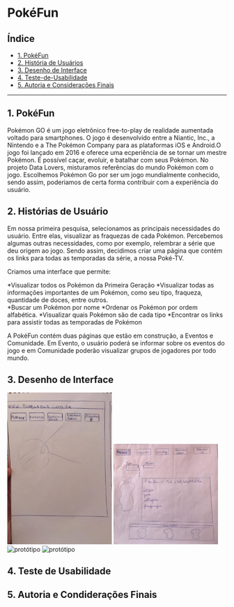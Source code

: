 # PokéFun

## Índice

- [1. PokéFun](#1-pokéfun)
- [2. História de Usuários](#2-historias-de-usuario)
- [3. Desenho de Interface](#3-desenho-de-interface)
- [4. Teste-de-Usabilidade](#4-teste-de-usabilidade)
- [5. Autoria e Considerações Finais](#5-autoria-e-consideracoes-finais)

---

## 1. PokéFun

Pokémon GO é um jogo eletrônico free-to-play de realidade aumentada voltado para smartphones. O jogo é desenvolvido entre a Niantic, Inc., a Nintendo e a The Pokémon Company para as plataformas iOS e Android.O jogo foi lançado em 2016 e oferece uma ecperiência de se tornar um mestre Pokémon. É possível caçar, evoluir, e batalhar com seus Pokémon.
No projeto Data Lovers, misturamos referências do mundo Pokémon com o jogo.
Escolhemos Pokémon Go por ser um jogo mundialmente conhecido, sendo assim, poderiamos de certa forma contribuir com a experiência do usuário.

## 2. Histórias de Usuário

Em nossa primeira pesquisa, selecionamos as principais necessidades do usuário. Entre elas, visualizar as fraquezas de cada Pokémon. Percebemos algumas outras necessidades, como por exemplo, relembrar a série que deu origem ao jogo. Sendo assim, decidimos criar uma página que contém os links para todas as temporadas da série, a nossa Poké-TV.

Criamos uma interface que permite:

*Visualizar todos os Pokémon da Primeira Geração
*Visualizar todas as informações importantes de um Pokémon, como seu tipo, fraqueza, quantidade de doces, entre outros.  
*Buscar um Pokémon por nome
*Ordenar os Pokémon por ordem alfabética.
*Visualizar quais Pokémon são de cada tipo
*Encontrar os links para assistir todas as temporadas de Pokémon

A PokéFun contém duas páginas que estão em construção, a Eventos e Comunidade. Em Evento, o usuário poderá se informar sobre os eventos do jogo e em Comunidade poderão visualizar grupos de jogadores por todo mundo.

## 3. Desenho de Interface

  <img src="img_readme/rascunho1.jpeg" alt="rascunho" width="240"/>
  <img src="img_readme/rascunho5.jpeg" alt="rascunho" width="240"/>

  <img src="img_readme/paginaprincipal.jpeg" alt="protótipo" width="250"/>
  <img src="img_readme/POKELIST.jpeg" alt="protótipo" width="250"/>
  
## 4. Teste de Usabilidade

## 5. Autoria e Condiderações Finais
